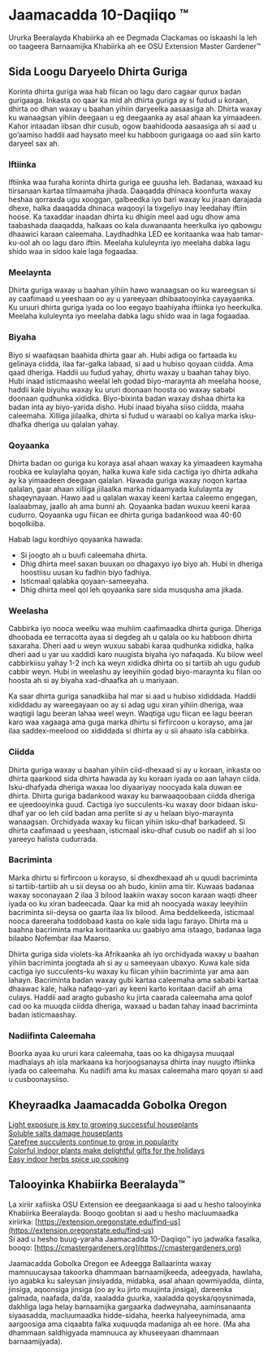 # Jaamacadda 10-Daqiiqo ™  
Ururka Beeralayda Khabiirka ah ee Degmada Clackamas oo iskaashi la leh oo taageera Barnaamijka Khabiirka ah ee OSU Extension Master Gardener™  

## Sida Loogu Daryeelo Dhirta Guriga  
Korinta dhirta guriga waa hab fiican oo lagu daro cagaar qurux badan gurigaaga. Inkasta oo qaar ka mid ah dhirta guriga ay si fudud u koraan, dhirta oo dhan waxay u baahan yihiin daryeelka aasaasiga ah. Dhirta waxay ku wanaagsan yihiin deegaan u eg deegaanka ay asal ahaan ka yimaadeen. Kahor intaadan iibsan dhir cusub, ogow baahidooda aasaasiga ah si aad u go’aamiso haddii aad haysato meel ku habboon gurigaaga oo aad siin karto daryeel sax ah.  

### Iftiinka  
Iftiinka waa furaha korinta dhirta guriga ee guusha leh. Badanaa, waxaad ku tiirsanaan kartaa tilmaamaha jihada. Daaqadda dhinaca koonfurta waxay heshaa qorraxda ugu xooggan, galbeedka iyo bari waxay ku jiraan darajada dhexe, halka daaqadda dhinaca waqooyi la tixgeliyo inay leedahay iftiin hoose. Ka taxaddar inaadan dhirta ku dhigin meel aad ugu dhow ama taabashada daaqadda, halkaas oo kala duwanaanta heerkulka iyo qabowgu dhaawici karaan caleemaha. Laydhadhka LED ee koritaanka waa hab tamar-ku-ool ah oo lagu daro iftiin. Meelaha kululeynta iyo meelaha dabka lagu shido waa in sidoo kale laga fogaadaa.  

### Meelaynta  
Dhirta guriga waxay u baahan yihiin hawo wanaagsan oo ku wareegsan si ay caafimaad u yeeshaan oo ay u yareeyaan dhibaatooyinka cayayaanka. Ku uruuri dhirta guriga iyada oo loo eegayo baahiyaha iftiinka iyo heerkulka. Meelaha kululeynta iyo meelaha dabka lagu shido waa in laga fogaadaa.  

### Biyaha  
Biyo si waafaqsan baahida dhirta gaar ah. Hubi adiga oo fartaada ku gelinaya ciidda, ilaa far-galka labaad, si aad u hubiso qoyaan ciidda. Ama qaad dheriga. Haddii uu fudud yahay, dhirtu waxay u baahan tahay biyo. Hubi inaad isticmaasho weelal leh godad biyo-maraynta ah meelaha hoose, haddii kale biyuhu waxay ku ururi doonaan hoosta oo waxay sababi doonaan qudhunka xididka. Biyo-bixinta badan waxay dishaa dhirta ka badan inta ay biyo-yarida disho. Hubi inaad biyaha siiso ciidda, maaha caleemaha. Xilliga jiilaalka, dhirta si fudud u waraabi oo kaliya marka isku-dhafka dheriga uu qalalan yahay.  

### Qoyaanka  
Dhirta badan oo guriga ku koraya asal ahaan waxay ka yimaadeen kaymaha roobka ee kulaylaha qoyan, halka kuwa kale sida cactiga iyo dhirta adkaha ay ka yimaadeen deegaan qalalan. Hawada guriga waxay noqon kartaa qalalan, gaar ahaan xilliga jiilaalka marka nidaamyada kululaynta ay shaqeynayaan. Hawo aad u qalalan waxay keeni kartaa caleemo engegan, laalaabmay, jaallo ah ama bunni ah. Qoyaanka badan wuxuu keeni karaa cudurro. Qoyaanka ugu fiican ee dhirta guriga badankood waa 40-60 boqolkiiba.  

Habab lagu kordhiyo qoyaanka hawada:  
- Si joogto ah u buufi caleemaha dhirta.  
- Dhig dhirta meel saxan buuxan oo dhagaxyo iyo biyo ah. Hubi in dheriga hoostiisu uusan ku fadhin biyo fadhiya.  
- Isticmaal qalabka qoyaan-sameeyaha.  
- Dhig dhirta meel qol leh qoyaanka sare sida musqusha ama jikada.  

### Weelasha  
Cabbirka iyo nooca weelku waa muhiim caafimaadka dhirta guriga. Dheriga dhoobada ee terracotta ayaa si degdeg ah u qalala oo ku habboon dhirta saxaraha. Dheri aad u weyn wuxuu sababi karaa qudhunka xididka, halka dheri aad u yar uu xaddidi karo nuugista biyaha iyo nafaqada. Ku bilow weel cabbirkiisu yahay 1-2 inch ka weyn xididka dhirta oo si tartiib ah ugu gudub cabbir weyn. Hubi in weelashu ay leeyihiin godad biyo-maraynta ku filan oo hoosta ah si ay biyaha xad-dhaafka ah u mariyaan.  

Ka saar dhirta guriga sanadkiiba hal mar si aad u hubiso xididdada. Haddii xididdadu ay wareegayaan oo ay si adag ugu xiran yihiin dheriga, waa waqtigii lagu beeran lahaa weel weyn. Waqtiga ugu fiican ee lagu beeran karo waa xagaaga ama guga marka dhirtu si firfircoon u korayso, ama jar ilaa saddex-meelood oo xididdada si dhirta ay u sii ahaato isla cabbirka.  

### Ciidda  
Dhirta guriga waxay u baahan yihiin ciid-dhexaad si ay u koraan, inkasta oo dhirta qaarkood sida dhirta hawada ay ku koraan iyada oo aan lahayn ciida. Isku-dhafyada dheriga waxaa loo diyaariyay noocyada kala duwan ee dhirta. Dhirta guriga badankood waxay ku barwaaqoobaan ciidda dheriga ee ujeedooyinka guud. Cactiga iyo succulents-ku waxay door bidaan isku-dhaf yar oo leh ciid badan ama perlite si ay u helaan biyo-maraynta wanaagsan. Orchidyada waxay ku fiican yihiin isku-dhaf barkadeed. Si dhirta caafimaad u yeeshaan, isticmaal isku-dhaf cusub oo nadiif ah si loo yareeyo halista cudurrada.  

### Bacriminta  
Marka dhirtu si firfircoon u korayso, si dhexdhexaad ah u quudi bacriminta si tartiib-tartiib ah u sii deysa oo ah budo, kiniin ama tiir. Kuwaas badanaa waxay soconayaan 2 ilaa 3 bilood laakiin waxay socon karaan waqti dheer iyada oo ku xiran badeecada. Qaar ka mid ah noocyada waxay leeyihiin bacriminta sii-deysa oo gaarta ilaa lix bilood. Ama beddelkeeda, isticmaal nooca dareeraha toddobaad kasta oo kale sida lagu farayo. Dhirta ma u baahna bacriminta marka koritaanka uu gaabiyo ama istaago, badanaa laga bilaabo Nofembar ilaa Maarso.  

Dhirta guriga sida violets-ka Afrikaanka ah iyo orchidyada waxay u baahan yihiin bacriminta joogtada ah si ay u sameeyaan ubaxyo. Kuwa kale sida cactiga iyo succulents-ku waxay ku fiican yihiin bacriminta yar ama aan lahayn. Bacriminta badan waxay gubi kartaa caleemaha ama sababi kartaa dhaawac kale, halka nafaqo-yari ay keeni karto koritaan daciif ah ama culays. Haddii aad aragto gubasho ku jirta caarada caleemaha ama qolof cad oo ka muuqda ciidda dheriga, waxaad u badan tahay inaad bacriminta badan isticmaashay.  

### Nadiifinta Caleemaha  
Boorka ayaa ku ururi kara caleemaha, taas oo ka dhigaysa muuqaal madhalays ah isla markaana ka horjoogsanaysa dhirta inay nuugto iftiinka iyada oo caleemaha. Ku nadiifi ama ku masax caleemaha maro qoyan si aad u cusboonaysiiso.  

## Kheyraadka Jaamacadda Gobolka Oregon  
[Light exposure is key to growing successful houseplants](https://extension.oregonstate.edu/news/light-exposure-key-growing-successful-houseplants)  
[Soluble salts damage houseplants](https://extension.oregonstate.edu/news/soluble-salts-damaging-houseplants)  
[Carefree succulents continue to grow in popularity](https://extension.oregonstate.edu/news/carefree-succulents-continue-grow-popularity)  
[Colorful indoor plants make delightful gifts for the holidays](https://extension.oregonstate.edu/news/colorful-indoor-plants-make-delightful-gifts-holidays)  
[Easy indoor herbs spice up cooking](https://extension.oregonstate.edu/news/pot-table-easy-indoor-herbs-spice-cooking)  

## Talooyinka Khabiirka Beeralayda™  
La xiriir xafiiska OSU Extension ee deegaankaaga si aad u hesho talooyinka Khabiirka Beeralayda. Booqo goobtan si aad u hesho macluumaadka xiriirka: [https://extension.oregonstate.edu/find-us](https://extension.oregonstate.edu/find-us)  
Si aad u hesho buug-yaraha Jaamacadda 10-Daqiiqo™ iyo jadwalka fasalka, booqo: [https://cmastergardeners.org](https://cmastergardeners.org)  

Jaamacadda Gobolka Oregon ee Adeegga Ballaarinta waxay mamnuucaysaa takoorka dhammaan barnaamijkeeda, adeegyada, hawlaha, iyo agabka ku saleysan jinsiyadda, midabka, asal ahaan qowmiyadda, diinta, jinsiga, aqoonsiga jinsiga (oo ay ku jirto muujinta jinsiga), dareenka galmada, naafada, da’da, xaaladda guurka, xaaladda qoyska/qoysnimada, dakhliga laga helay barnaamijka gargaarka dadweynaha, aaminsanaanta siyaasadda, macluumaadka hidde-sidaha, heerka halyeeynimada, ama aargoosiga ama ciqaabta falka xuquuqda madaniga ah ee hore. (Ma aha dhammaan saldhigyada mamnuuca ay khuseeyaan dhammaan barnaamijyada).